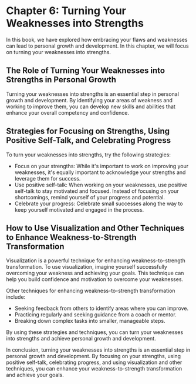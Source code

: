 Chapter 6: Turning Your Weaknesses into Strengths
=================================================

In this book, we have explored how embracing your flaws and weaknesses can lead to personal growth and development. In this chapter, we will focus on turning your weaknesses into strengths.

The Role of Turning Your Weaknesses into Strengths in Personal Growth
---------------------------------------------------------------------

Turning your weaknesses into strengths is an essential step in personal growth and development. By identifying your areas of weakness and working to improve them, you can develop new skills and abilities that enhance your overall competency and confidence.

Strategies for Focusing on Strengths, Using Positive Self-Talk, and Celebrating Progress
----------------------------------------------------------------------------------------

To turn your weaknesses into strengths, try the following strategies:

* Focus on your strengths: While it's important to work on improving your weaknesses, it's equally important to acknowledge your strengths and leverage them for success.
* Use positive self-talk: When working on your weaknesses, use positive self-talk to stay motivated and focused. Instead of focusing on your shortcomings, remind yourself of your progress and potential.
* Celebrate your progress: Celebrate small successes along the way to keep yourself motivated and engaged in the process.

How to Use Visualization and Other Techniques to Enhance Weakness-to-Strength Transformation
--------------------------------------------------------------------------------------------

Visualization is a powerful technique for enhancing weakness-to-strength transformation. To use visualization, imagine yourself successfully overcoming your weakness and achieving your goals. This technique can help you build confidence and motivation to overcome your weaknesses.

Other techniques for enhancing weakness-to-strength transformation include:

* Seeking feedback from others to identify areas where you can improve.
* Practicing regularly and seeking guidance from a coach or mentor.
* Breaking down complex tasks into smaller, manageable steps.

By using these strategies and techniques, you can turn your weaknesses into strengths and achieve personal growth and development.

In conclusion, turning your weaknesses into strengths is an essential step in personal growth and development. By focusing on your strengths, using positive self-talk, celebrating progress, and using visualization and other techniques, you can enhance your weakness-to-strength transformation and achieve your goals.
